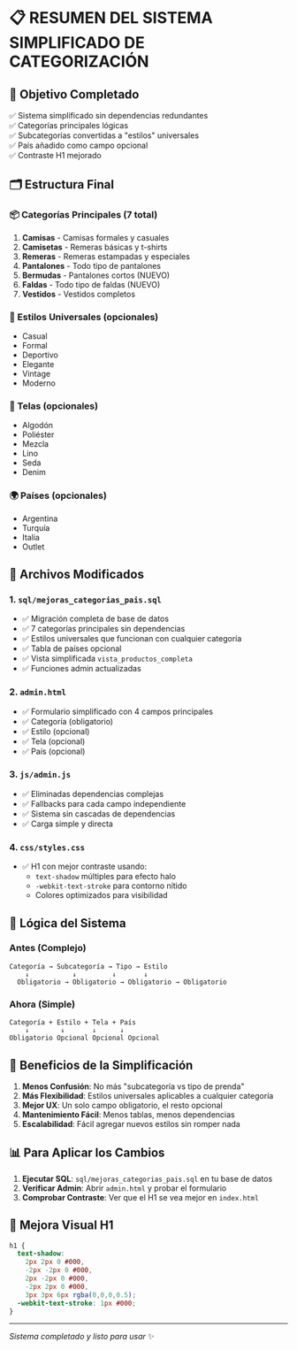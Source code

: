# 📋 RESUMEN DEL SISTEMA SIMPLIFICADO DE CATEGORIZACIÓN

## 🎯 Objetivo Completado
✅ Sistema simplificado sin dependencias redundantes  
✅ Categorías principales lógicas  
✅ Subcategorías convertidas a "estilos" universales  
✅ País añadido como campo opcional  
✅ Contraste H1 mejorado  

## 🗂️ Estructura Final

### 📦 Categorías Principales (7 total)
1. **Camisas** - Camisas formales y casuales
2. **Camisetas** - Remeras básicas y t-shirts  
3. **Remeras** - Remeras estampadas y especiales
4. **Pantalones** - Todo tipo de pantalones
5. **Bermudas** - Pantalones cortos (NUEVO)
6. **Faldas** - Todo tipo de faldas (NUEVO)
7. **Vestidos** - Vestidos completos

### 🎨 Estilos Universales (opcionales)
- Casual
- Formal  
- Deportivo
- Elegante
- Vintage
- Moderno

### 🧵 Telas (opcionales)
- Algodón
- Poliéster
- Mezcla
- Lino
- Seda
- Denim

### 🌍 Países (opcionales)
- Argentina
- Turquía  
- Italia
- Outlet

## 📁 Archivos Modificados

### 1. `sql/mejoras_categorias_pais.sql`
- ✅ Migración completa de base de datos
- ✅ 7 categorías principales sin dependencias
- ✅ Estilos universales que funcionan con cualquier categoría
- ✅ Tabla de países opcional
- ✅ Vista simplificada `vista_productos_completa`
- ✅ Funciones admin actualizadas

### 2. `admin.html`  
- ✅ Formulario simplificado con 4 campos principales
- ✅ Categoría (obligatorio)
- ✅ Estilo (opcional)
- ✅ Tela (opcional) 
- ✅ País (opcional)

### 3. `js/admin.js`
- ✅ Eliminadas dependencias complejas
- ✅ Fallbacks para cada campo independiente
- ✅ Sistema sin cascadas de dependencias
- ✅ Carga simple y directa

### 4. `css/styles.css`
- ✅ H1 con mejor contraste usando:
  - `text-shadow` múltiples para efecto halo
  - `-webkit-text-stroke` para contorno nítido
  - Colores optimizados para visibilidad

## 🔄 Lógica del Sistema

### Antes (Complejo)
```
Categoría → Subcategoría → Tipo → Estilo
    ↓           ↓         ↓       ↓
  Obligatorio → Obligatorio → Obligatorio → Obligatorio
```

### Ahora (Simple)
```
Categoría + Estilo + Tela + País
    ↓        ↓       ↓      ↓
Obligatorio Opcional Opcional Opcional
```

## 🚀 Beneficios de la Simplificación

1. **Menos Confusión**: No más "subcategoría vs tipo de prenda"
2. **Más Flexibilidad**: Estilos universales aplicables a cualquier categoría  
3. **Mejor UX**: Un solo campo obligatorio, el resto opcional
4. **Mantenimiento Fácil**: Menos tablas, menos dependencias
5. **Escalabilidad**: Fácil agregar nuevos estilos sin romper nada

## 📊 Para Aplicar los Cambios

1. **Ejecutar SQL**: `sql/mejoras_categorias_pais.sql` en tu base de datos
2. **Verificar Admin**: Abrir `admin.html` y probar el formulario
3. **Comprobar Contraste**: Ver que el H1 se vea mejor en `index.html`

## 🎨 Mejora Visual H1
```css
h1 {
  text-shadow: 
    2px 2px 0 #000,
    -2px -2px 0 #000,
    2px -2px 0 #000,
    -2px 2px 0 #000,
    3px 3px 6px rgba(0,0,0,0.5);
  -webkit-text-stroke: 1px #000;
}
```

---
*Sistema completado y listo para usar* ✨